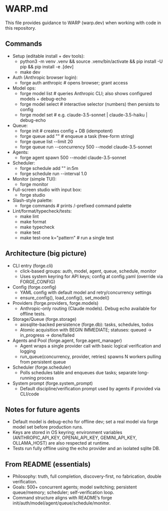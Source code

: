 # WARP.md

This file provides guidance to WARP (warp.dev) when working with code in this repository.

## Commands

- Setup (editable install + dev tools):
  - python3 -m venv .venv && source .venv/bin/activate && pip install -U pip && pip install -e .[dev]
  - make dev
- Auth (Anthropic browser login):
  - forge auth anthropic       # opens browser; grant access
- Model ops:
  - forge model list           # queries Anthropic CLI; also shows configured models + debug-echo
  - forge model select         # interactive selector (numbers) then persists to config
  - forge model set <model>    # e.g. claude-3.5-sonnet | claude-3.5-haiku | debug-echo
- Queue:
  - forge init                 # creates config + DB (idempotent)
  - forge queue add "<task>"   # enqueue a task (free-form string)
  - forge queue list --limit 20
  - forge queue run --concurrency 500 --model claude-3.5-sonnet
- Agents:
  - forge agent spawn 500 --model claude-3.5-sonnet
- Scheduler:
  - forge schedule add "<task>" in:5m
  - forge schedule run --interval 1.0
- Monitor (simple TUI):
  - forge monitor
- Full-screen studio with input box:
  - forge studio
- Slash-style palette:
  - forge commands           # prints /-prefixed command palette
- Lint/format/typecheck/tests:
  - make lint
  - make format
  - make typecheck
  - make test
  - make test-one k="pattern"   # run a single test

## Architecture (big picture)

- CLI entry (forge.cli)
  - click-based groups: auth, model, agent, queue, schedule, monitor
  - Uses system keyring for API keys; config at config.yaml (override via FORGE_CONFIG)
- Config (forge.config)
  - YAML config with default model and retry/concurrency settings
  - ensure_config(), load_config(), set_model()
- Providers (forge.providers, forge.models)
  - Anthropic-only routing (Claude models). Debug echo available for offline tests.
- Storage/Queue (forge.storage)
  - aiosqlite-backed persistence (forge.db): tasks, schedules, todos
  - Atomic acquisition with BEGIN IMMEDIATE; statuses: queued → in_progress → done/failed
- Agents and Pool (forge.agent, forge.agent_manager)
  - Agent wraps a single provider call with basic logical verification and logging
  - run_queue(concurrency, provider, retries) spawns N workers pulling from persistent queue
- Scheduler (forge.scheduler)
  - Polls schedules table and enqueues due tasks; separate long-running process
- System prompt (forge.system_prompt)
  - Default discipline/verification prompt used by agents if provided via CLI/code

## Notes for future agents

- Default model is debug-echo for offline dev; set a real model via forge model set <model> before production runs.
- Keys are stored in OS keyring; environment variables (ANTHROPIC_API_KEY, OPENAI_API_KEY, GEMINI_API_KEY, OLLAMA_HOST) are also respected at runtime.
- Tests run fully offline using the echo provider and an isolated sqlite DB.

## From README (essentials)

- Philosophy: truth, full completion, discovery-first, no fabrication, double verification.
- Goals: 500+ concurrent agents; model switching; persistent queue/memory; scheduler; self-verification loop.
- Command structure aligns with README’s forge init/auth/model/agent/queue/schedule/monitor.
